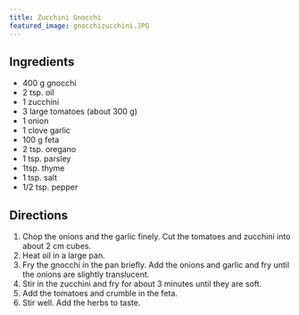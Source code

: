 ```yaml
---
title: Zucchini Gnocchi
featured_image: gnocchizucchini.JPG
---
```


## Ingredients

- 400 g gnocchi
- 2 tsp. oil
- 1 zucchini
- 3 large tomatoes (about 300 g)
- 1 onion
- 1 clove garlic
- 100 g feta
- 2 tsp. oregano
- 1 tsp. parsley
- 1tsp. thyme
- 1 tsp. salt
- 1/2 tsp. pepper

## Directions

1. Chop the onions and the garlic finely. Cut the tomatoes and zucchini into about 2 cm cubes.
2. Heat oil in a large pan.
3. Fry the gnocchi in the pan briefly. Add the onions and garlic and fry until the onions are slightly translucent.
4. Stir in the zucchini and fry for about 3 minutes until they are soft.
5. Add the tomatoes and crumble in the feta.
6. Stir well. Add the herbs to taste.
